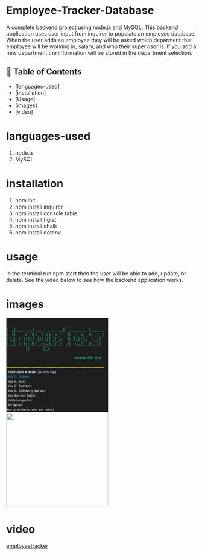 # Employee-Tracker-Database
A complete backend project using node.js and MySQL. This backend application uses user input from inquirer to populate an employee database. When the user adds an employee they will be asked which deparment that employee will be working in, salary, and who their supervisor is. If you add a new department the information will be stored in the department selection. 

## :bookmark_tabs: Table of Contents
* [languages-used]
* [installation]
* [Usage]
* [images]
* [video]

# languages-used
1. node.js
2. MySQL

# installation
1. npm init
2. npm install inquirer
3. npm install console.table
4. npm install figlet
5. npm install chalk
6. npm install dotenv

# usage
in the terminal run npm start then the user will be able to add, update, or delete. See the video below to see how the backend application works. 

# images
<img src="images/landing.png" width="270" height="250"> <img src="images/storedData.jpg" width="270" height="250">

# video
[employeetracker](https://www.youtube.com/watch?v=ahixbcV90wQ)
